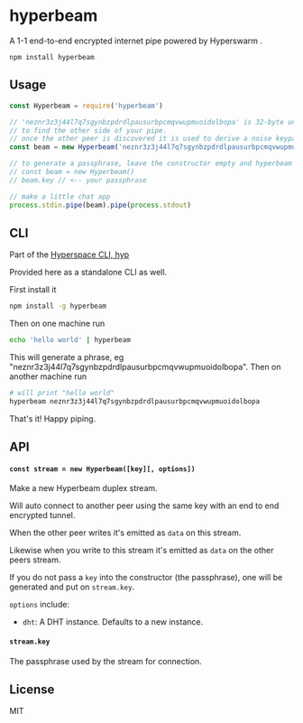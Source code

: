 # hyperbeam

A 1-1 end-to-end encrypted internet pipe powered by Hyperswarm .

```
npm install hyperbeam
```

## Usage

``` js
const Hyperbeam = require('hyperbeam')

// 'neznr3z3j44l7q7sgynbzpdrdlpausurbpcmqvwupmuoidolbopa' is 32-byte unique passphrase
// to find the other side of your pipe.
// once the other peer is discovered it is used to derive a noise keypair as well.
const beam = new Hyperbeam('neznr3z3j44l7q7sgynbzpdrdlpausurbpcmqvwupmuoidolbopa')

// to generate a passphrase, leave the constructor empty and hyperbeam will generate one for you
// const beam = new Hyperbeam()
// beam.key // <-- your passphrase

// make a little chat app
process.stdin.pipe(beam).pipe(process.stdout)
```

## CLI

Part of the [Hyperspace CLI, hyp](https://github.com/hypercore-protocol/cli)

Provided here as a standalone CLI as well.

First install it

```sh
npm install -g hyperbeam
```

Then on one machine run

```sh
echo 'hello world' | hyperbeam
```

This will generate a phrase, eg "neznr3z3j44l7q7sgynbzpdrdlpausurbpcmqvwupmuoidolbopa". Then on another machine run

```sh
# will print "hello world"
hyperbeam neznr3z3j44l7q7sgynbzpdrdlpausurbpcmqvwupmuoidolbopa
```

That's it! Happy piping.

## API

#### `const stream = new Hyperbeam([key][, options])`

Make a new Hyperbeam duplex stream.
 
Will auto connect to another peer using the same key with an end to end encrypted tunnel.

When the other peer writes it's emitted as `data` on this stream.

Likewise when you write to this stream it's emitted as `data` on the other peers stream.

If you do not pass a `key` into the constructor (the passphrase), one will be generated and put on `stream.key`.

`options` include:

- `dht`: A DHT instance. Defaults to a new instance.

#### `stream.key`

The passphrase used by the stream for connection.

## License

MIT
